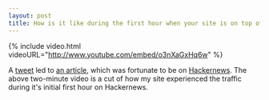 ```yaml
---
layout: post
title: How is it like during the first hour when your site is on top of Hackernews
---
```


{% include video.html videoURL="http://www.youtube.com/embed/o3nXaGxHq6w" %}

A [tweet](https://twitter.com/#!/cdixon/status/148896542462455808) led to [an article](/2011/desingineer-the-mythical-person-every-startups-are-looking-for/), which was fortunate to be on [Hackernews](http://news.ycombinator.com/item?id=3373702). The above two-minute video is a cut of how my site experienced the traffic during it's initial first hour on Hackernews.